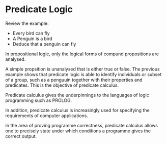 # Predicate Logic 

Review the example: 

- Every bird can fly
- A Penguin is a bird 
- Deduce that a penguin can fly 

In propositional logic, only the logical forms of compund propositions are analysed. 

A simple propsition is unanalysed that is either true or false. The previous example shows that predicate logic is able to identify individuals or subset of a group, such as a penguuin together with their properties and predicates. This is the objective of predicate calculus. 

Predicate calculus gives the underpinnings to the languages of logic programming such as PROLOG. 

In addition, predicate calculus is increasingly used for specifying the requirements of computer applications.

In the area of proving programme correctness, predicate calculus allows one to precisely state under which conditions a programme gives the correct output. 

